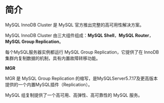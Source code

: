 # 简介





MySQL InnoDB Cluster 是 MySQL 官方推出完整的高可用性解决方案。

MySQL InnoDB Cluster 由三大组件组成：**MySQL Shell**，**MySQL Router**，**MySQL Group Replication**。

每个MySQL服务器实例都运行 MySQL Group Replication，它提供了在 InnoDB 集群内复制数据的机制，具有内置故障转移功能。



**MGR**

MGR 是 MySQL Group Replication 的缩写，是MySQLServer5.7.17及更高版本提供的一个内置MySQL插件（Replication）。

MySQL 组复制提供了一个高可用、高弹性、高可靠性的 MySQL 服务。



